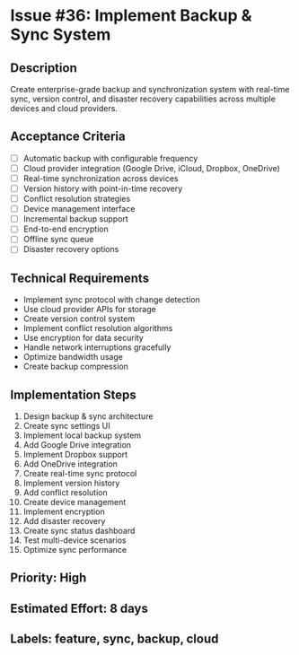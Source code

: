 # Issue #36: Implement Backup & Sync System

## Description
Create enterprise-grade backup and synchronization system with real-time sync, version control, and disaster recovery capabilities across multiple devices and cloud providers.

## Acceptance Criteria
- [ ] Automatic backup with configurable frequency
- [ ] Cloud provider integration (Google Drive, iCloud, Dropbox, OneDrive)
- [ ] Real-time synchronization across devices
- [ ] Version history with point-in-time recovery
- [ ] Conflict resolution strategies
- [ ] Device management interface
- [ ] Incremental backup support
- [ ] End-to-end encryption
- [ ] Offline sync queue
- [ ] Disaster recovery options

## Technical Requirements
- Implement sync protocol with change detection
- Use cloud provider APIs for storage
- Create version control system
- Implement conflict resolution algorithms
- Use encryption for data security
- Handle network interruptions gracefully
- Optimize bandwidth usage
- Create backup compression

## Implementation Steps
1. Design backup & sync architecture
2. Create sync settings UI
3. Implement local backup system
4. Add Google Drive integration
5. Implement Dropbox support
6. Add OneDrive integration
7. Create real-time sync protocol
8. Implement version history
9. Add conflict resolution
10. Create device management
11. Implement encryption
12. Add disaster recovery
13. Create sync status dashboard
14. Test multi-device scenarios
15. Optimize sync performance

## Priority: High
## Estimated Effort: 8 days
## Labels: feature, sync, backup, cloud